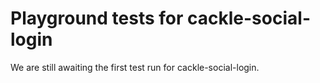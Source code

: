 # Playground tests for cackle-social-login
We are still awaiting the first test run for cackle-social-login.
